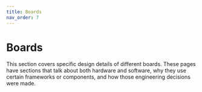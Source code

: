 ```yaml
---
title: Boards
nav_order: 7
---
```


# Boards
This section covers specific design details of different boards. These pages have sections that talk about both hardware and software, why they use certain frameworks or components, and how those engineering decisions were made. 